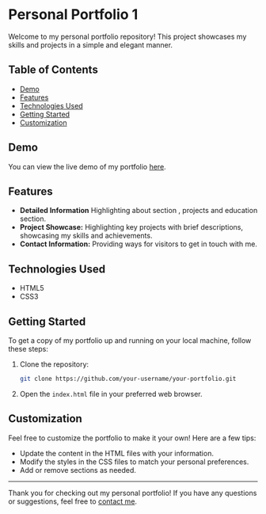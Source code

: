 # Personal Portfolio 1

Welcome to my personal portfolio repository! This project showcases my skills and projects in a simple and elegant manner.

## Table of Contents

- [Demo](#demo)
- [Features](#features)
- [Technologies Used](#technologies-used)
- [Getting Started](#getting-started)
- [Customization](#customization)

## Demo

You can view the live demo of my portfolio [here](#your-portfolio-live-url).

## Features

- **Detailed Information** Highlighting about section , projects and education section.
- **Project Showcase:** Highlighting key projects with brief descriptions, showcasing my skills and achievements.
- **Contact Information:** Providing ways for visitors to get in touch with me.

## Technologies Used

- HTML5
- CSS3

## Getting Started

To get a copy of my portfolio up and running on your local machine, follow these steps:

1. Clone the repository:

    ```bash
    git clone https://github.com/your-username/your-portfolio.git
    ```

2. Open the `index.html` file in your preferred web browser.

## Customization

Feel free to customize the portfolio to make it your own! Here are a few tips:

- Update the content in the HTML files with your information.
- Modify the styles in the CSS files to match your personal preferences.
- Add or remove sections as needed.

---

Thank you for checking out my personal portfolio! If you have any questions or suggestions, feel free to [contact me](www.linkedin.com/in/himansh-bansal-71abb4252).
